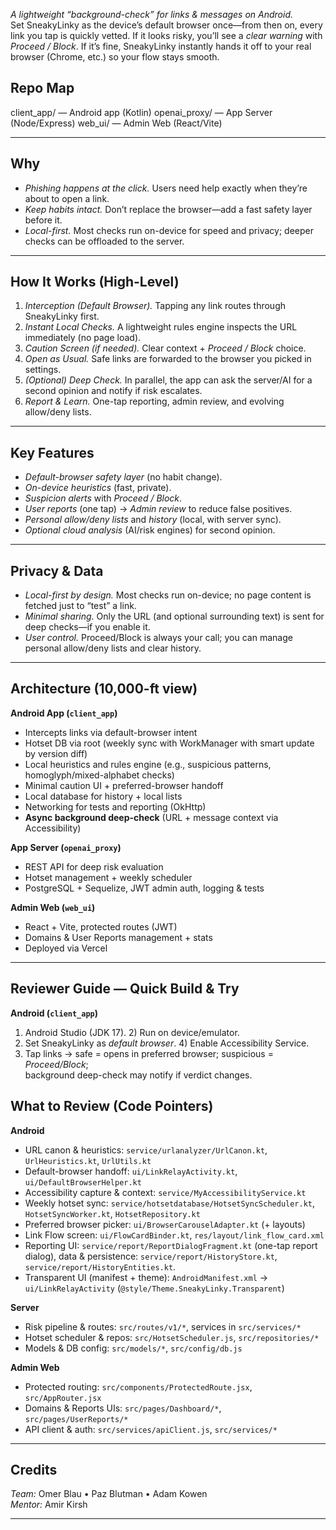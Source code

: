 *A lightweight “background-check” for links & messages on Android.*  
Set SneakyLinky as the device’s default browser once—from then on, every link you tap is quickly vetted. If it looks risky, you’ll see a *clear warning* with *Proceed / Block*. If it’s fine, SneakyLinky instantly hands it off to your real browser (Chrome, etc.) so your flow stays smooth.

## Repo Map
client_app/   — Android app (Kotlin)
openai_proxy/ — App Server (Node/Express)
web_ui/       — Admin Web (React/Vite)

---

## Why
- *Phishing happens at the click.* Users need help exactly when they’re about to open a link.
- *Keep habits intact.* Don’t replace the browser—add a fast safety layer before it.
- *Local-first.* Most checks run on-device for speed and privacy; deeper checks can be offloaded to the server.

---

## How It Works (High-Level)

1. *Interception (Default Browser).* Tapping any link routes through SneakyLinky first.
2. *Instant Local Checks.* A lightweight rules engine inspects the URL immediately (no page load).
3. *Caution Screen (if needed).* Clear context + *Proceed / Block* choice.
4. *Open as Usual.* Safe links are forwarded to the browser you picked in settings.
5. *(Optional) Deep Check.* In parallel, the app can ask the server/AI for a second opinion and notify if risk escalates.
6. *Report & Learn.* One-tap reporting, admin review, and evolving allow/deny lists.


---

## Key Features
- *Default-browser safety layer* (no habit change).
- *On-device heuristics* (fast, private).
- *Suspicion alerts* with *Proceed / Block*.
- *User reports* (one tap) → *Admin review* to reduce false positives.
- *Personal allow/deny lists* and *history* (local, with server sync).
- *Optional cloud analysis* (AI/risk engines) for second opinion.


---

## Privacy & Data
- *Local-first by design.* Most checks run on-device; no page content is fetched just to “test” a link.
- *Minimal sharing.* Only the URL (and optional surrounding text) is sent for deep checks—if you enable it.
- *User control.* Proceed/Block is always your call; you can manage personal allow/deny lists and clear history.

---


## Architecture (10,000-ft view)

**Android App (`client_app`)**
- Intercepts links via default-browser intent
- Hotset DB via root (weekly sync with WorkManager with smart update by version diff)
- Local heuristics and rules engine (e.g., suspicious patterns, homoglyph/mixed-alphabet checks)
- Minimal caution UI + preferred-browser handoff
- Local database for history + local lists
- Networking for tests and reporting (OkHttp)
- **Async background deep-check** (URL + message context via Accessibility)

**App Server (`openai_proxy`)**
- REST API for deep risk evaluation
- Hotset management + weekly scheduler
- PostgreSQL + Sequelize, JWT admin auth, logging & tests

**Admin Web (`web_ui`)**
- React + Vite, protected routes (JWT)
- Domains & User Reports management + stats
- Deployed via Vercel


---


## Reviewer Guide — Quick Build & Try

**Android (`client_app`)**
1) Android Studio (JDK 17). 2) Run on device/emulator.  
3) Set SneakyLinky as *default browser*. 4) Enable Accessibility Service.  
5) Tap links → safe = opens in preferred browser; suspicious = *Proceed/Block*;  
   background deep-check may notify if verdict changes.



## What to Review (Code Pointers)

**Android**
- URL canon & heuristics: `service/urlanalyzer/UrlCanon.kt`, `UrlHeuristics.kt`, `UrlUtils.kt`
- Default-browser handoff: `ui/LinkRelayActivity.kt`, `ui/DefaultBrowserHelper.kt`
- Accessibility capture & context: `service/MyAccessibilityService.kt`
- Weekly hotset sync: `service/hotsetdatabase/HotsetSyncScheduler.kt`, `HotsetSyncWorker.kt`, `HotsetRepository.kt`
- Preferred browser picker: `ui/BrowserCarouselAdapter.kt` (+ layouts)
- Link Flow screen: `ui/FlowCardBinder.kt`, `res/layout/link_flow_card.xml`
- Reporting UI: `service/report/ReportDialogFragment.kt` (one-tap report dialog),
  data & persistence: `service/report/HistoryStore.kt`, `service/report/HistoryEntities.kt`.
- Transparent UI (manifest + theme): `AndroidManifest.xml` → `ui/LinkRelayActivity` (`@style/Theme.SneakyLinky.Transparent`) 



**Server**
- Risk pipeline & routes: `src/routes/v1/*`, services in `src/services/*`
- Hotset scheduler & repos: `src/HotsetScheduler.js`, `src/repositories/*`
- Models & DB config: `src/models/*`, `src/config/db.js`

**Admin Web**
- Protected routing: `src/components/ProtectedRoute.jsx`, `src/AppRouter.jsx`
- Domains & Reports UIs: `src/pages/Dashboard/*`, `src/pages/UserReports/*`
- API client & auth: `src/services/apiClient.js`, `src/services/*`


---

## Credits
*Team:* Omer Blau • Paz Blutman • Adam Kowen  
*Mentor:* Amir Kirsh

---
